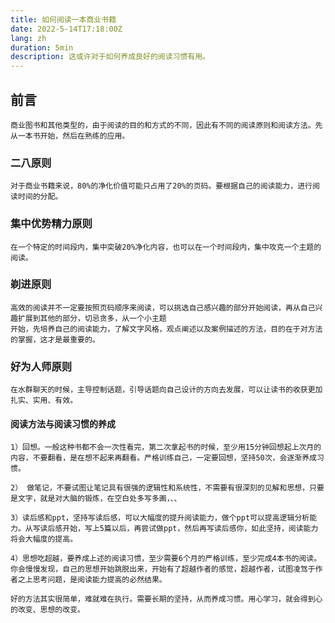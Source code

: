 ```yaml
---
title: 如何阅读一本商业书籍
date: 2022-5-14T17:18:00Z
lang: zh
duration: 5min
description: 这或许对于如何养成良好的阅读习惯有用。
---
```


## 前言

    商业图书和其他类型的，由于阅读的目的和方式的不同，因此有不同的阅读原则和阅读方法。先从一本书开始，然后在熟练的应用。

### 二八原则

    对于商业书籍来说，80%的净化价值可能只占用了20%的页码。要根据自己的阅读能力，进行阅读时间的分配。

### 集中优势精力原则

    在一个特定的时间段内，集中突破20%净化内容，也可以在一个时间段内，集中攻克一个主题的阅读。

### 剃进原则

    高效的阅读并不一定要按照页码顺序来阅读，可以挑选自己感兴趣的部分开始阅读，再从自己兴趣扩展到其他的部分，切忌贪多，从一个小主题
    开始，先培养自己的阅读能力，了解文字风格，观点阐述以及案例描述的方法，目的在于对方法的掌握，这才是最重要的。

### 好为人师原则

    在水群聊天的时候，主导控制话题，引导话题向自己设计的方向去发展，可以让读书的收获更加扎实、实用、有效。

#### 阅读方法与阅读习惯的养成

    1）回想。一般这种书都不会一次性看完，第二次拿起书的时候，至少用15分钟回想起上次月的内容，不要翻看，是在想不起来再翻看。严格训练自己，一定要回想，坚持50次，会逐渐养成习惯。

    2） 做笔记，不要试图让笔记具有很强的逻辑性和系统性，不需要有很深刻的见解和思想，只要是文字，就是对大脑的锻炼，在空白处多写多画，、、

    3）读后感和ppt，坚持写读后感，可以大幅度的提升阅读能力，做个ppt可以提高逻辑分析能力。从写读后感开始，写上5篇以后，再尝试做ppt，然后再写读后感你，如此坚持，阅读能力将会大幅度的提高。

    4）思想吃超越，要养成上述的阅读习惯，至少需要6个月的严格训练，至少完成4本书的阅读。你会慢慢发现，自己的思想开始跳脱出来，开始有了超越作者的感觉，超越作者，试图凌驾于作者之上思考问题，是阅读能力提高的必然结果。

    好的方法其实很简单，难就难在执行。需要长期的坚持，从而养成习惯。用心学习，就会得到心的改变、思想的改变。
